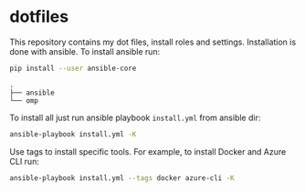 # dotfiles

This repository contains my dot files, install roles and settings. Installation is done with ansible. To install ansible run:

```bash
pip install --user ansible-core
```

```
.
├── ansible
└── omp
```

To install all just run ansible playbook `install.yml` from ansible dir:

```bash
ansible-playbook install.yml -K
```

Use tags to install specific tools. For example, to install Docker and Azure CLI run:

```bash
ansible-playbook install.yml --tags docker azure-cli -K
```
